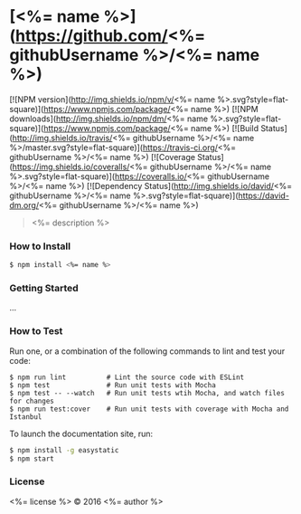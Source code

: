 # [<%= name %>](https://github.com/<%= githubUsername %>/<%= name %>)

[![NPM version](http://img.shields.io/npm/v/<%= name %>.svg?style=flat-square)](https://www.npmjs.com/package/<%= name %>)
[![NPM downloads](http://img.shields.io/npm/dm/<%= name %>.svg?style=flat-square)](https://www.npmjs.com/package/<%= name %>)
[![Build Status](http://img.shields.io/travis/<%= githubUsername %>/<%= name %>/master.svg?style=flat-square)](https://travis-ci.org/<%= githubUsername %>/<%= name %>)
[![Coverage Status](https://img.shields.io/coveralls/<%= githubUsername %>/<%= name %>.svg?style=flat-square)](https://coveralls.io/<%= githubUsername %>/<%= name %>)
[![Dependency Status](http://img.shields.io/david/<%= githubUsername %>/<%= name %>.svg?style=flat-square)](https://david-dm.org/<%= githubUsername %>/<%= name %>)

> <%= description %>


### How to Install

```sh
$ npm install <%= name %>
```

### Getting Started

...

### How to Test

Run one, or a combination of the following commands to lint and test your code:

```shell
$ npm run lint          # Lint the source code with ESLint
$ npm test              # Run unit tests with Mocha
$ npm test -- --watch   # Run unit tests wtih Mocha, and watch files for changes
$ npm run test:cover    # Run unit tests with coverage with Mocha and Istanbul
```

To launch the documentation site, run:

```sh
$ npm install -g easystatic
$ npm start
```

### License

<%= license %> © 2016 <%= author %>
